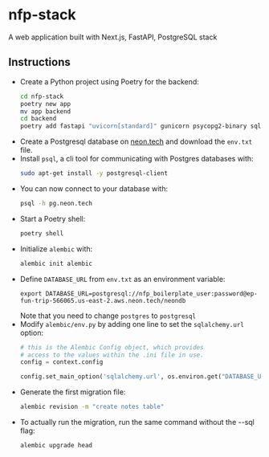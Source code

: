 # nfp-stack
A web application built with Next.js, FastAPI, PostgreSQL stack

## Instructions

- Create a Python project using Poetry for the backend:
  ```bash
  cd nfp-stack
  poetry new app
  mv app backend
  cd backend
  poetry add fastapi "uvicorn[standard]" gunicorn psycopg2-binary sqlalchemy alembic "databases[postgresql]" python-dotenv
  ```
- Create a Postgresql database on [neon.tech](https://neon.tech/) and download the `env.txt` file.
- Install `psql`, a cli tool for communicating with Postgres databases with:
  ```bash
  sudo apt-get install -y postgresql-client
  ```
- You can now connect to your database with:
  ```bash
  psql -h pg.neon.tech
  ```
- Start a Poetry shell:
  ```bash
  poetry shell
  ``` 
- Initialize `alembic` with: 
  ```bash
  alembic init alembic
  ```
- Define `DATABASE_URL` from `env.txt` as an environment variable:
  ```
  export DATABASE_URL=postgresql://nfp_boilerplate_user:password@ep-fun-trip-566065.us-east-2.aws.neon.tech/neondb
  ```
  Note that you need to change `postgres` to `postgresql`
- Modify `alembic/env.py` by adding one line to set the `sqlalchemy.url` option:
  ```python
  # this is the Alembic Config object, which provides
  # access to the values within the .ini file in use.
  config = context.config
  
  config.set_main_option('sqlalchemy.url', os.environ.get("DATABASE_URL"))
  ```
- Generate the first migration file:
  ```bash
  alembic revision -m "create notes table"
  ```
- To actually run the migration, run the same command without the --sql flag:
  ```bash
  alembic upgrade head
  ```